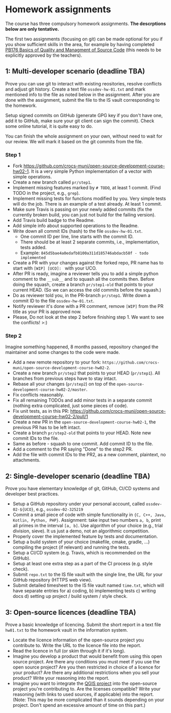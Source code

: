 # Homework assignments

The course has three compulsory homework assignments. **The descrptions below are only tentative.**

The first two assignments (focusing on git) can be made optional for you if you show sufficient skills in the area, for example by having completed [PB176 Basics of Quality and Managment of Source Code](https://is.muni.cz/auth/predmet/fi/jaro2022/PB176?lang=en) (this needs to be explicitly approved by the teachers).

## 1: Multi-developer scenario (deadline TBA)

Prove you can use git to interact with existing reositories, resolve conflicts and adjust git history.
Create a text file `ossdev-hw-01.txt` and mark mentioned info to the file as noted below in the assignment. 
After you are done with the assignment, submit the file to the IS vault corresponding to the homework.

Setup signed commits on GitHub (generate GPG key if you don't have one, add it to GitHub, make sure your git client can sign the commit). Check some online tutorial, it is quite easy to do.

You can finish the whole assignment on your own, without need to wait for our review. We will mark it based on the git commits from the file. 

### Step 1

- Fork https://github.com/crocs-muni/open-source-development-course-hw02-1. It is a very simple Python implementation of a vector with simple operations.
- Create a new branch called `pr/step1`.
- Implement missing features marked by `# TODO`, at least 1 commit. (Find TODO in the project, e.g., `grep`).
- Implement missing tests for functions modified by you. Very simple tests will do the job. There is an example of a test already. At least 1 commit.
- Make sure Travis is passing on your newly added commits (fix the currently broken build, you can just not build for the failing version).
- Add Travis build badge to the Readme.
- Add simple info about supported operations to the Readme.
- Write down all commit IDs (hash) to the file `ossdev-hw-01.txt`. 
  - One commit ID per line, line starts with the commit ID.
  - There should be at least 2 separate commits, i.e., implementation, tests added.
  - Example: `845d5bae4a0edafb8100a311d185746abdacb58f - todo implemented` 
- Create a PR with your changes against the forked repo, PR name has to start with `[WIP] [UCO]: ` with your UCO.
- After PR is ready, imagine a reviewer tells you to add a simple python comment to the `__sub__` and to squash all the commits then. 
Before doing the squash, create a branch `pr/step1-old` that points to your current HEAD. (So we can access the old commits before the squash.)
- Do as reviewer told you, in the PR-branch `pr/step1`. Write down a commit ID to the file `ossdev-hw-01.txt`.
- Notify reviewer it's done with a PR comment, remove `[WIP]` from the PR title as your PR is approved now.
- Please, Do not look at the step 2 before finishing step 1. We want to see the conflicts! >:) 

### Step 2

Imagine something happened, 8 months passed, repository changed the maintainer and some changes to the code were made.

- Add a new remote repository to your fork: `https://github.com/crocs-muni/open-source-development-course-hw02-2`.
- Create a new branch `pr/step2` that points to your HEAD (`pr/step1`). All branches from previous steps have to stay intact.
- Rebase all your changes (`pr/step2`) on top of the `open-source-development-course-hw02-2/master`.
- Fix conflicts reasonably.
- Fix all remaining TODOs and add minor tests in a separate commit (nothing extra complicated, just some pieces of code).
- Fix unit tests, as in this PR: https://github.com/crocs-muni/open-source-development-course-hw02-2/pull/1
- Create a new PR in the `open-source-development-course-hw02-1`, the previous PR has to be left intact.
- Create a branch `pr/step2-old` that points to your HEAD. Note new commit IDs to the file.
- Same as before - squash to one commit. Add commit ID to the file.
- Add a comment to the PR saying "Done" to the step2 PR.
- Add the file with commit IDs to the PR2, as a new comment, plaintext, no attachments.

## 2: Single-developer scenario (deadline TBA)

Prove you have elementary knowledge of git, GitHub, CI/CD systems and developer best practices.

* Setup a GitHub repository under your personal account, called `ossdev-02-${UCO}`, e.g., `ossdev-02-325219`
* Commit a small piece of code with simple functionality in `{C, C++, Java, Kotlin, Python, PHP}`. Assignment: take input two numbers `a, b`, print all primes in the interval `[a, b]`. Use algorithm of your choice (e.g., trial division, sieve). It us just a demo, not an algorithmic competition.
* Properly cover the implemented feature by tests and documentation.
* Setup a build system of your choice (makefile, cmake, gradle, ...) compiling the project (if relevant) and running the tests.
* Setup a CI/CD system (e.g. Travis, which is recommended on the GitHub).
* Setup at least one extra step as a part of the CI process (e.g. style check).
* Submit `repo.txt` to the IS file vault with the single line, the URL for your GitHub repository (HTTPS web view).
* Submit detailed timesheet to the IS file vault named `time.txt`, which will have separate entries for a) coding, b) implementing tests c) writing docs d) setting up project / build system / style check. 
  
## 3: Open-source licences (deadline TBA)

Prove a basic knowledge of licencing. Submit the short report in a text file `hw01.txt` to the homework vault in the information system.

* Locate the licence information of the open-source project you contribute to. Write the URL to the licence file into the report.
* Read the licence in full (or skim through it if it's long).
* Imagine you develop a product that would benefit from using this open source project. Are there any conditions you must meet if you use the open source project?  Are you then restricted in choice of a licence for your product?  Are there any additional restrictions when you sell your product? Write your reasoning into the report.
* Imagine you want to integrate the [QGIS project](https://github.com/qgis/QGIS) into the open-source project you're contributing to. Are the licenses compatible? Write your reasoning (with links to used sources, if applicable) into the report. (Note: This may be more complicated than it sounds depending on your project. Don't spend an excessive amount of time on this part.)
